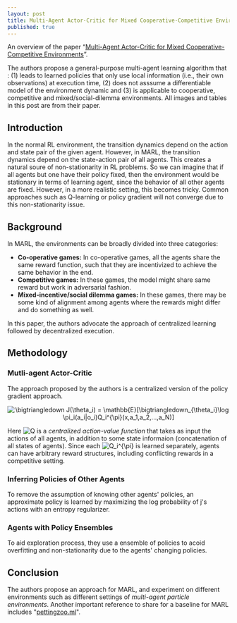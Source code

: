 ```yaml
---
layout: post
title: Multi-Agent Actor-Critic for Mixed Cooperative-Competitive Environments
published: true
---
```


An overview of the paper “[Multi-Agent Actor-Critic for Mixed Cooperative-Competitive Environments](https://arxiv.org/pdf/1706.02275.pdf)”.
<!--break-->
The authors propose a general-purpose multi-agent learning algorithm that : (1) leads to learned policies that only use local information (i.e., their own observations) at execution time, (2) does not asssume a differentiable model of the environment dynamic and (3) is applicable to cooperative, competitive and mixed/social-dilemma environments. All images and tables in this post are from their paper.

## Introduction

In the normal RL environment, the transition dynamics  depend on the action and state pair of the given agent. However, in MARL, the transition dynamics depend on the state-action pair of all agents. This creates a natural soure of non-stationarity in RL problems. So we can imagine that if all agents but one have their policy fixed, then the environment would be stationary in terms of learning agent, since the behavior of all other agents are fixed. However, in a more realistic setting, this becomes tricky. Common approaches such as Q-learning or policy gradient will not converge due to this non-stationarity issue.


## Background

In MARL, the environments can be broadly divided into three categories:
* **Co-operative games:** In co-operative games, all the agents share the same reward function, such that they are incentivized to achieve the same behavior in the end.
* **Competitive games:** In these games, the model might share same reward but work in adversarial fashion.
* **Mixed-incentive/social dilemma games:** In these games, there may be some kind of alignment among agents where the rewards might differ and do something as well.

In this paper, the authors advocate the approach of centralized learning followed by decentralized execution.

## Methodology

### Mutli-agent Actor-Critic

The approach proposed by the authors is a centralized version of the policy gradient approach.

<p align="center">
<img src="https://latex.codecogs.com/svg.latex?\bigtriangledown J(\theta_i) = \mathbb{E}[\bigtriangledown_{\theta_i}\log \pi_i(a_i|o_i)Q_i^{\pi}(x,a_1,a_2,...,a_N)]" title="\bigtriangledown J(\theta_i) = \mathbb{E}[\bigtriangledown_{\theta_i}\log \pi_i(a_i|o_i)Q_i^{\pi}(x,a_1,a_2,...,a_N)]" />
</p>

Here <img src="https://latex.codecogs.com/svg.latex?Q" title="Q" /> is a *centralized action-value function* that takes as input the actions of all agents, in addition to some state informaion (concatenation of all states of agents). Since each <img src="https://latex.codecogs.com/svg.latex?Q_i^{\pi}" title="Q_i^{\pi}" /> is learned separately, agents can have arbitrary reward structures, including conflicting rewards in a competitive setting.

### Inferring Policies of Other Agents

To remove the assumption of knowing other agents' policies, an approximate policy is learned by maximizing the log probability of j's actions with an entropy regularizer.

### Agents with Policy Ensembles

To aid exploration process, they use a ensemble of policies to acoid overfitting and non-stationarity due to the agents' changing policies.

## Conclusion

The authors propose an approach for MARL, and experiment on different environments such as different settings of *multi-agent particle environments*. Another important reference to share for a baseline for MARL includes "[pettingzoo.ml](https://www.pettingzoo.ml/envs)".
